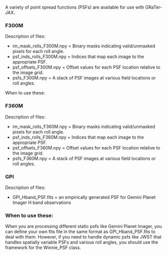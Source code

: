 A variety of point spread functions (PSFs) are available for use with GRaTer-JAX.

### F300M

Description of files:
- im_mask_rolls_F300M.npy = Binary masks indicating valid/unmasked pixels for each roll angle.
- psf_inds_rolls_F300M.npy = Indices that map each image to the appropriate PSF.
- psf_offsets_F300M.npy = Offset values for each PSF location relative to the image grid.
- psfs_F300M.npy = A stack of PSF images at various field locations or roll angles.

When to use these:

### F360M

Description of files:
- im_mask_rolls_F360M.npy = Binary masks indicating valid/unmasked pixels for each roll angle.
- psf_inds_rolls_F360M.npy = Indices that map each image to the appropriate PSF.
- psf_offsets_F360M.npy = Offset values for each PSF location relative to the image grid.
- psfs_F360M.npy = A stack of PSF images at various field locations or roll angles.

### GPI

Description of files:
- GPI_Hband_PSF.fits = an empirically generated PSF for Gemini Planet Imager H band observations


### When to use these:
When you are processing different static psfs like Gemini Planet Imager, you can define your own fits file in the same
format as GPI_Hband_PSF.fits to deal with them. However, if you need to handle dynamic psfs like JWST that handles spatially variable PSFs
and various roll angles, you should use the framework for the Winnie_PSF class.

